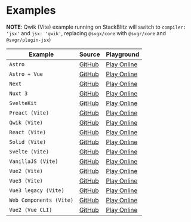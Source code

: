 # Examples

**NOTE**: Qwik (Vite) example running on StackBlitz will switch to `compiler: 'jsx'` and `jsx: 'qwik'`, replacing `@svgx/core` with `@svgr/core` and `@svgr/plugin-jsx`)

| Example                 | Source                                                                                      | Playground                                                                                                                                                                                                                                 |
|-------------------------|---------------------------------------------------------------------------------------------|--------------------------------------------------------------------------------------------------------------------------------------------------------------------------------------------------------------------------------------------|
| `Astro`                 | [GitHub](https://github.com/unplugin/unplugin-icons/tree/main/examples/astro)               | [Play Online](https://stackblitz.com/fork/github/unplugin/unplugin-icons/tree/main/examples/astro)                                                                                                                                         |
| `Astro + Vue`           | [GitHub](https://github.com/unplugin/unplugin-icons/tree/main/examples/astro-vue)           | [Play Online](https://stackblitz.com/fork/github/unplugin/unplugin-icons/tree/main/examples/astro-vue)                                                                                                                                     |
| `Next`                  | [GitHub](https://github.com/unplugin/unplugin-icons/tree/main/examples/next)                | [Play Online](https://stackblitz.com/fork/github/unplugin/unplugin-icons/tree/main/examples/next)                                                                                                                                          |
| `Nuxt 3`                | [GitHub](https://github.com/unplugin/unplugin-icons/tree/main/examples/nuxt3)               | [Play Online](https://stackblitz.com/fork/github/unplugin/unplugin-icons/tree/main/examples/nuxt3)                                                                                                                                         |
| `SvelteKit`             | [GitHub](https://github.com/unplugin/unplugin-icons/tree/main/examples/sveltekit)           | [Play Online](https://stackblitz.com/fork/github/unplugin/unplugin-icons/tree/main/examples/sveltekit)                                                                                                                                     |
| `Preact (Vite)`         | [GitHub](https://github.com/unplugin/unplugin-icons/tree/main/examples/vite-preact)         | [Play Online](https://stackblitz.com/fork/github/unplugin/unplugin-icons/tree/main/examples/vite-preact)                                                                                                                                   |
| `Qwik (Vite)`           | [GitHub](https://github.com/unplugin/unplugin-icons/tree/main/examples/vite-qwik)           | [Play Online](https://stackblitz.com/fork/github/unplugin/unplugin-icons/tree/main/examples/vite-qwik) |
| `React (Vite)`          | [GitHub](https://github.com/unplugin/unplugin-icons/tree/main/examples/vite-react)          | [Play Online](https://stackblitz.com/fork/github/unplugin/unplugin-icons/tree/main/examples/vite-react)                                                                                                                                    |
| `Solid (Vite)`          | [GitHub](https://github.com/unplugin/unplugin-icons/tree/main/examples/vite-solid)          | [Play Online](https://stackblitz.com/fork/github/unplugin/unplugin-icons/tree/main/examples/vite-solid)                                                                                                                                    |
| `Svelte (Vite)`         | [GitHub](https://github.com/unplugin/unplugin-icons/tree/main/examples/vite-svelte)         | [Play Online](https://stackblitz.com/fork/github/unplugin/unplugin-icons/tree/main/examples/vite-svelte)                                                                                                                                   |
| `VanillaJS (Vite)`      | [GitHub](https://github.com/unplugin/unplugin-icons/tree/main/examples/vite-vanilla)        | [Play Online](https://stackblitz.com/fork/github/unplugin/unplugin-icons/tree/main/examples/vite-vanilla)                                                                                                                                  |
| `Vue2 (Vite)`           | [GitHub](https://github.com/unplugin/unplugin-icons/tree/main/examples/vite-vue2)           | [Play Online](https://stackblitz.com/fork/github/unplugin/unplugin-icons/tree/main/examples/vite-vue2)                                                                                                                                     |
| `Vue3 (Vite)`           | [GitHub](https://github.com/unplugin/unplugin-icons/tree/main/examples/vite-vue3)           | [Play Online](https://stackblitz.com/fork/github/unplugin/unplugin-icons/tree/main/examples/vite-vue3)                                                                                                                                     |
| `Vue3 legacy (Vite)`    | [GitHub](https://github.com/unplugin/unplugin-icons/tree/main/examples/vite-vue3-legacy)    | [Play Online](https://stackblitz.com/fork/github/unplugin/unplugin-icons/tree/main/examples/vite-vue3-legacy)                                                                                                                              |
| `Web Components (Vite)` | [GitHub](https://github.com/unplugin/unplugin-icons/tree/main/examples/vite-web-components) | [Play Online](https://stackblitz.com/fork/github/unplugin/unplugin-icons/tree/main/examples/vite-web-components)                                                                                                                           |
| `Vue2 (Vue CLI)`        | [GitHub](https://github.com/unplugin/unplugin-icons/tree/main/examples/vue-cli-vue2)        | [Play Online](https://stackblitz.com/fork/github/unplugin/unplugin-icons/tree/main/examples/vue-cli-vue2)                                                                                                                                  |
